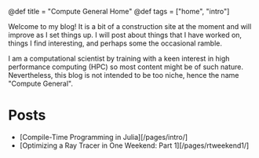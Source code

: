 @def title = "Compute General Home"
@def tags = ["home", "intro"]

Welcome to my blog! It is a bit of a construction site at the moment
and will improve as I set things up. I will post about things that I
have worked on, things I find interesting, and perhaps some the
occasional ramble.

I am a computational scientist by training with a keen interest in
high performance computing (HPC) so most content might be of such
nature. Nevertheless, this blog is not intended to be too niche, hence
the name "Compute General".

# Posts
* [Compile-Time Programming in Julia][/pages/intro/]
* [Optimizing a Ray Tracer in One Weekend: Part 1][/pages/rtweekend1/]
